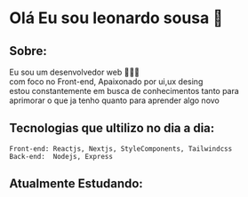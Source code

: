 # Olá Eu sou leonardo sousa 👋

## Sobre:
  Eu sou um desenvolvedor web 👨🏽‍💻 <br>
  com foco no Front-end, Apaixonado por ui,ux desing<br>
  estou constantemente em busca de conhecimentos tanto para<br>
  aprimorar o que ja tenho quanto para aprender algo novo

## Tecnologias que ultilizo no dia a dia:
    Front-end: Reactjs, Nextjs, StyleComponents, Tailwindcss
    Back-end:  Nodejs, Express

## Atualmente Estudando:
   
